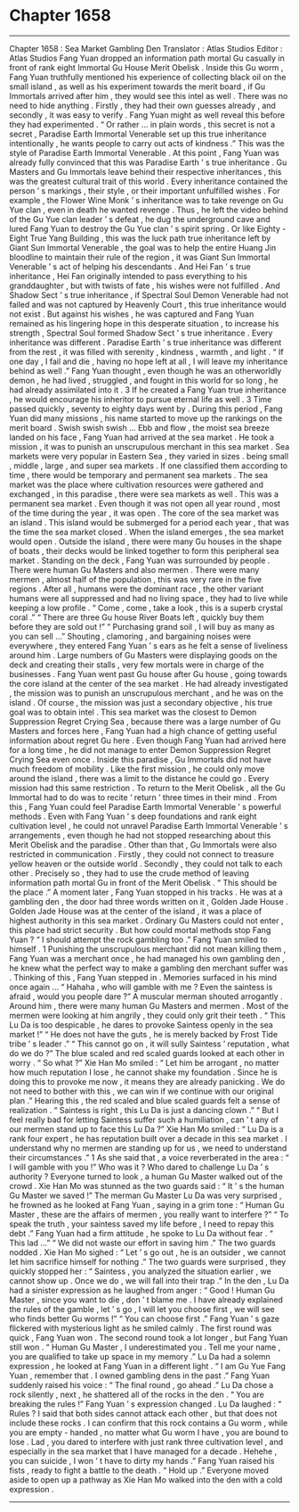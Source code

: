 
# Chapter 1658


---

Chapter 1658 : Sea Market Gambling Den
Translator :
Atlas Studios
Editor :
Atlas Studios
Fang Yuan dropped an information path mortal Gu casually in front of rank eight Immortal Gu House Merit Obelisk .
Inside this Gu worm , Fang Yuan truthfully mentioned his experience of collecting black oil on the small island , as well as his experiment towards the merit board , if Gu Immortals arrived after him , they would see this intel as well .
There was no need to hide anything .
Firstly , they had their own guesses already , and secondly , it was easy to verify .
Fang Yuan might as well reveal this before they had experimented .
“ Or rather … in plain words , this secret is not a secret , Paradise Earth Immortal Venerable set up this true inheritance intentionally , he wants people to carry out acts of kindness .”
This was the style of Paradise Earth Immortal Venerable .
At this point , Fang Yuan was already fully convinced that this was Paradise Earth ’ s true inheritance .
Gu Masters and Gu Immortals leave behind their respective inheritances , this was the greatest cultural trait of this world .
Every inheritance contained the person ’ s markings , their style , or their important unfulfilled wishes .
For example , the Flower Wine Monk ’ s inheritance was to take revenge on Gu Yue clan , even in death he wanted revenge . Thus , he left the video behind of the Gu Yue clan leader ’ s defeat , he dug the underground cave and lured Fang Yuan to destroy the Gu Yue clan ’ s spirit spring .
Or like Eighty - Eight True Yang Building , this was the luck path true inheritance left by Giant Sun Immortal Venerable , the goal was to help the entire Huang Jin bloodline to maintain their rule of the region , it was Giant Sun Immortal Venerable ’ s act of helping his descendants .
And Hei Fan ’ s true inheritance , Hei Fan originally intended to pass everything to his granddaughter , but with twists of fate , his wishes were not fulfilled .
And Shadow Sect ’ s true inheritance , if Spectral Soul Demon Venerable had not failed and was not captured by Heavenly Court , this true inheritance would not exist . But against his wishes , he was captured and Fang Yuan remained as his lingering hope in this desperate situation , to increase his strength , Spectral Soul formed Shadow Sect ’ s true inheritance .
Every inheritance was different . Paradise Earth ’ s true inheritance was different from the rest , it was filled with serenity , kindness , warmth , and light .
“ If one day , I fail and die , having no hope left at all , I will leave my inheritance behind as well .” Fang Yuan thought , even though he was an otherworldly demon , he had lived , struggled , and fought in this world for so long , he had already assimilated into it .
3
If he created a Fang Yuan true inheritance , he would encourage his inheritor to pursue eternal life as well .
3
Time passed quickly , seventy to eighty days went by .
During this period , Fang Yuan did many missions , his name started to move up the rankings on the merit board .
Swish swish swish …
Ebb and flow , the moist sea breeze landed on his face , Fang Yuan had arrived at the sea market .
He took a mission , it was to punish an unscrupulous merchant in this sea market .
Sea markets were very popular in Eastern Sea , they varied in sizes . being small , middle , large , and super sea markets . If one classified them according to time , there would be temporary and permanent sea markets .
The sea market was the place where cultivation resources were gathered and exchanged , in this paradise , there were sea markets as well .
This was a permanent sea market . Even though it was not open all year round , most of the time during the year , it was open .
The core of the sea market was an island . This island would be submerged for a period each year , that was the time the sea market closed . When the island emerges , the sea market would open .
Outside the island , there were many Gu houses in the shape of boats , their decks would be linked together to form this peripheral sea market .
Standing on the deck , Fang Yuan was surrounded by people .
There were human Gu Masters and also mermen .
There were many mermen , almost half of the population , this was very rare in the five regions . After all , humans were the dominant race , the other variant humans were all suppressed and had no living space , they had to live while keeping a low profile .
“ Come , come , take a look , this is a superb crystal coral .”
“ There are three Gu house River Boats left , quickly buy them before they are sold out !”
“ Purchasing grand soil , I will buy as many as you can sell …”
Shouting , clamoring , and bargaining noises were everywhere , they entered Fang Yuan ’ s ears as he felt a sense of liveliness around him .
Large numbers of Gu Masters were displaying goods on the deck and creating their stalls , very few mortals were in charge of the businesses .
Fang Yuan went past Gu house after Gu house , going towards the core island at the center of the sea market .
He had already investigated , the mission was to punish an unscrupulous merchant , and he was on the island .
Of course , the mission was just a secondary objective , his true goal was to obtain intel .
This sea market was the closest to Demon Suppression Regret Crying Sea , because there was a large number of Gu Masters and forces here , Fang Yuan had a high chance of getting useful information about regret Gu here .
Even though Fang Yuan had arrived here for a long time , he did not manage to enter Demon Suppression Regret Crying Sea even once .
Inside this paradise , Gu Immortals did not have much freedom of mobility .
Like the first mission , he could only move around the island , there was a limit to the distance he could go . Every mission had this same restriction .
To return to the Merit Obelisk , all the Gu Immortal had to do was to recite ‘ return ’ three times in their mind .
From this , Fang Yuan could feel Paradise Earth Immortal Venerable ’ s powerful methods . Even with Fang Yuan ’ s deep foundations and rank eight cultivation level , he could not unravel Paradise Earth Immortal Venerable ’ s arrangements , even though he had not stopped researching about this Merit Obelisk and the paradise .
Other than that , Gu Immortals were also restricted in communication . Firstly , they could not connect to treasure yellow heaven or the outside world . Secondly , they could not talk to each other . Precisely so , they had to use the crude method of leaving information path mortal Gu in front of the Merit Obelisk .
“ This should be the place .” A moment later , Fang Yuan stopped in his tracks .
He was at a gambling den , the door had three words written on it , Golden Jade House .
Golden Jade House was at the center of the island , it was a place of highest authority in this sea market . Ordinary Gu Masters could not enter , this place had strict security .
But how could mortal methods stop Fang Yuan ?
“ I should attempt the rock gambling too .” Fang Yuan smiled to himself .
1
Punishing the unscrupulous merchant did not mean killing them , Fang Yuan was a merchant once , he had managed his own gambling den , he knew what the perfect way to make a gambling den merchant suffer was .
Thinking of this , Fang Yuan stepped in .
Memories surfaced in his mind once again …
“ Hahaha , who will gamble with me ? Even the saintess is afraid , would you people dare ?” A muscular merman shouted arrogantly .
Around him , there were many human Gu Masters and mermen . Most of the mermen were looking at him angrily , they could only grit their teeth .
“ This Lu Da is too despicable , he dares to provoke Saintess openly in the sea market !”
“ He does not have the guts , he is merely backed by Frost Tide tribe ’ s leader .”
“ This cannot go on , it will sully Saintess ’ reputation , what do we do ?”
The blue scaled and red scaled guards looked at each other in worry .
“ So what ?” Xie Han Mo smiled : “ Let him be arrogant , no matter how much reputation I lose , he cannot shake my foundation . Since he is doing this to provoke me now , it means they are already panicking . We do not need to bother with this , we can win if we continue with our original plan .”
Hearing this , the red scaled and blue scaled guards felt a sense of realization .
“ Saintess is right , this Lu Da is just a dancing clown .”
“ But I feel really bad for letting Saintess suffer such a humiliation , can ’ t any of our mermen stand up to face this Lu Da ?”
Xie Han Mo smiled : “ Lu Da is a rank four expert , he has reputation built over a decade in this sea market . I understand why no mermen are standing up for us , we need to understand their circumstances .”
1
As she said that , a voice reverberated in the area : “ I will gamble with you !”
Who was it ?
Who dared to challenge Lu Da ’ s authority ?
Everyone turned to look , a human Gu Master walked out of the crowd .
Xie Han Mo was stunned as the two guards said : “ It ’ s the human Gu Master we saved !”
The merman Gu Master Lu Da was very surprised , he frowned as he looked at Fang Yuan , saying in a grim tone : “ Human Gu Master , these are the affairs of mermen , you really want to interfere ?”
“ To speak the truth , your saintess saved my life before , I need to repay this debt .” Fang Yuan had a firm attitude , he spoke to Lu Da without fear .
“ This lad …”
“ We did not waste our effort in saving him .”
The two guards nodded .
Xie Han Mo sighed : “ Let ’ s go out , he is an outsider , we cannot let him sacrifice himself for nothing .”
The two guards were surprised , they quickly stopped her : “ Saintess , you analyzed the situation earlier , we cannot show up . Once we do , we will fall into their trap .”
In the den , Lu Da had a sinister expression as he laughed from anger : “ Good ! Human Gu Master , since you want to die , don ’ t blame me . I have already explained the rules of the gamble , let ’ s go , I will let you choose first , we will see who finds better Gu worms !”
“ You can choose first .” Fang Yuan ’ s gaze flickered with mysterious light as he smiled calmly .
The first round was quick , Fang Yuan won .
The second round took a lot longer , but Fang Yuan still won .
“ Human Gu Master , I underestimated you . Tell me your name , you are qualified to take up space in my memory .” Lu Da had a solemn expression , he looked at Fang Yuan in a different light .
“ I am Gu Yue Fang Yuan , remember that . I owned gambling dens in the past .” Fang Yuan suddenly raised his voice : “ The final round , go ahead .”
Lu Da chose a rock silently , next , he shattered all of the rocks in the den .
“ You are breaking the rules !” Fang Yuan ’ s expression changed .
Lu Da laughed : “ Rules ? I said that both sides cannot attack each other , but that does not include these rocks . I can confirm that this rock contains a Gu worm , while you are empty - handed , no matter what Gu worm I have , you are bound to lose . Lad , you dared to interfere with just rank three cultivation level , and especially in the sea market that I have managed for a decade . Hehehe , you can suicide , I won ’ t have to dirty my hands .”
Fang Yuan raised his fists , ready to fight a battle to the death .
“ Hold up .” Everyone moved aside to open up a pathway as Xie Han Mo walked into the den with a cold expression .

---

